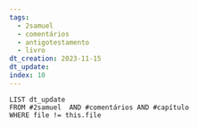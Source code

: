 ```yaml
---
tags:
  - 2samuel
  - comentários
  - antigotestamento
  - livro
dt_creation: 2023-11-15
dt_update: 
index: 10
---
```



```dataview
LIST dt_update
FROM #2samuel  AND #comentários AND #capítulo 
WHERE file != this.file
```